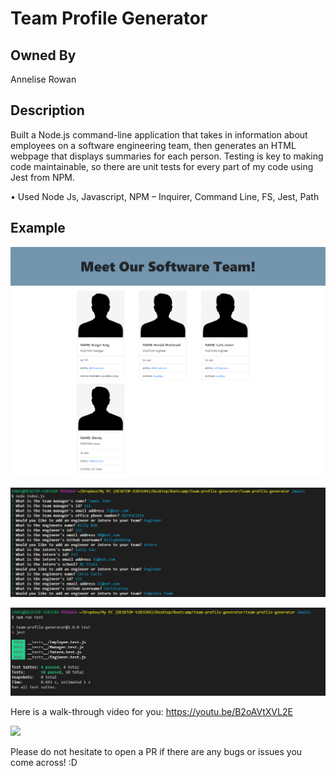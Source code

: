 # Team Profile Generator

## Owned By

Annelise Rowan

## Description

Built a Node.js command-line application that takes in information about employees on a software engineering team, then generates an HTML webpage that displays summaries for each person. Testing is key to making code maintainable, so there are unit tests for every part of my code using Jest from NPM. 


• Used Node Js, Javascript, NPM – Inquirer, Command Line, FS, Jest, Path

## Example

![](Assets/screencapture-127-0-0-1-5500-output-sample-html-2021-06-05-10_01_11.png)

![](Assets/Screenshot-2021-06-04-150146.png)

![](Assets/Screenshot-2021-06-04-150253.png)

Here is a walk-through video for you: https://youtu.be/B2oAVtXVL2E

![](Assets/team-profile-generator.gif)

Please do not hesitate to open a PR if there are any bugs or issues you come across! :D
